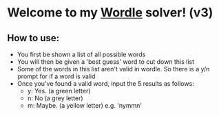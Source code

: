 # Welcome to my [Wordle](https://www.nytimes.com/games/wordle/index.html) solver! (v3)

## How to use:

- You first be shown a list of all possible words
- You will then be given a 'best guess' word to cut down this list
- Some of the words in this list aren't valid in wordle. So there is a y/n prompt for if a word is valid
- Once you've found a valid word, input the 5 results as follows:
  - y: Yes. (a green letter)
  - n: No (a grey letter)
  - m: Maybe. (a yellow letter)
    e.g. 'nymmn'
